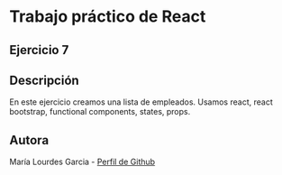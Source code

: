 # Trabajo práctico de React
## Ejercicio 7
## Descripción
En este ejercicio creamos una lista de empleados. Usamos react, react bootstrap, functional components, states, props.

## Autora
María Lourdes Garcia - [Perfil de Github](https://github.com/lourdesgarciafyl)